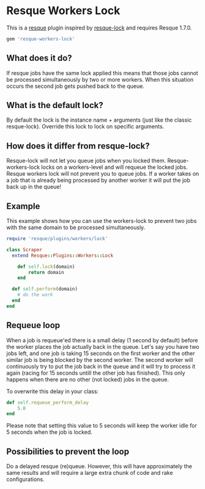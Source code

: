 # Resque Workers Lock
This is a [resque](https://github.com/defunkt/resque) plugin inspired by [resque-lock](https://github.com/defunkt/resque-lock) and requires Resque 1.7.0.

``` ruby
gem 'resque-workers-lock'
```

## What does it do?
If resque jobs have the same lock applied this means that those jobs cannot be processed simultaneously by two or more workers. When this situation occurs the second job gets pushed back to the queue.

## What is the default lock?
By default the lock is the instance name + arguments (just like the classic resque-lock). Override this lock to lock on specific arguments.

## How does it differ from resque-lock?
Resque-lock will not let you queue jobs when you locked them. Resque-workers-lock locks on a workers-level and will requeue the locked jobs. Resque workers lock will not prevent you to queue jobs. If a worker takes on a job that is already being processed by another worker it will put the job back up in the queue!

## Example
This example shows how you can use the workers-lock to prevent two jobs with the same domain to be processed simultaneously.
``` ruby
require 'resque/plugins/workers/lock'

class Scraper
  extend Resque::Plugins::Workers::Lock

	def self.lock(domain)
		return domain
	end

  def self.perform(domain)
    # do the work
  end
end
```

## Requeue loop
When a job is requeue'ed there is a small delay (1 second by default) before the worker places the job actually back in the queue. Let's say you have two jobs left, and one job is taking 15 seconds on the first worker and the other similar job is being blocked by the second worker. The second worker will continuously try to put the job back in the queue and it will try to process it again (racing for 15 seconds untill the other job has finished). This only happens when there are no other (not locked) jobs in the queue.

To overwrite this delay in your class:
``` ruby
def self.requeue_perform_delay
	5.0
end
```

Please note that setting this value to 5 seconds will keep the worker idle for 5 seconds when the job is locked.

## Possibilities to prevent the loop 
Do a delayed resque (re)queue. However, this will have approximately the same results and will require a large extra chunk of code and rake configurations.
